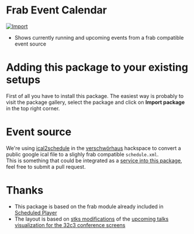 # Frab Event Calendar

[![Import](https://cdn.infobeamer.com/s/img/import.png)](https://info-beamer.com/use?url=https://github.com/verschwoerhaus/info-beamer-package-calendar.git%23main)

* Shows currently running and upcoming events from a frab compatible event source

# Adding this package to your existing setups

First of all you have to install this package. The easiest way is probably to visit the package gallery, select the package and click on __Import package__ in the top right corner.

# Event source
We're using [ical2schedule](https://github.com/verschwoerhaus/ical2schedule) in the [verschwörhaus](https://verschwoerhaus.de) hackspace to convert a public google ical file to a slighly frab compatible `schedule.xml`.  
This is something that could be integrated as a [service into this package](https://info-beamer.com/doc/package-services), feel free to submit a pull request.

# Thanks
* This package is based on the frab module already included in [Scheduled Player](https://info-beamer.com/raspberry-pi-digital-signage-scheduled-player-4765.html)
* The layout is based on [stks modifications](https://github.com/verschwoerhaus/info-beamer-vsh/blob/vsh/module_events.lua) of the [upcoming talks visualization for the 32c3 conference screens](https://github.com/info-beamer/package-32c3-screens)
